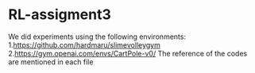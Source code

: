 # RL-assigment3

We did experiments using the following environments:
1.https://github.com/hardmaru/slimevolleygym
2.https://gym.openai.com/envs/CartPole-v0/
The reference of the codes are mentioned in each file
